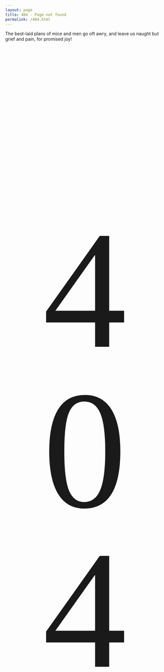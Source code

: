 ```yaml
---
layout: page
title: 404 - Page not found
permalink: /404.html
---
```


The best-laid plans of mice and men go oft awry,
and leave us naught but grief and pain, for promised joy!

<p align="center" style="font-size: 38em; font-family: LeagueGothicRegular; line-height: 0.95em"> 404 </p>

